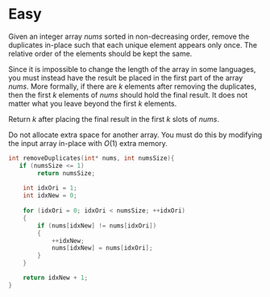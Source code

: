 # Easy

Given an integer array $nums$ sorted in non-decreasing order, remove the duplicates in-place such that each unique element appears only once. The relative order of the elements should be kept the same.

Since it is impossible to change the length of the array in some languages, you must instead have the result be placed in the first part of the array $nums$. More formally, if there are $k$ elements after removing the duplicates, then the first $k$ elements of $nums$ should hold the final result. It does not matter what you leave beyond the first $k$ elements.

Return $k$ after placing the final result in the first $k$ slots of $nums$.

Do not allocate extra space for another array. You must do this by modifying the input array in-place with $O(1)$ extra memory.

```c
int removeDuplicates(int* nums, int numsSize){
   if (numsSize <= 1)
        return numsSize;
    
    int idxOri = 1;
    int idxNew = 0;
    
    for (idxOri = 0; idxOri < numsSize; ++idxOri)
    {
        if (nums[idxNew] != nums[idxOri])
        {
            ++idxNew;
            nums[idxNew] = nums[idxOri];
        }
    }

    return idxNew + 1;
}
```
